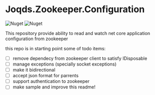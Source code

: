# Joqds.Zookeeper.Configuration

![Nuget](https://img.shields.io/nuget/v/Joqds.Zookeeper.Configuration?label=Nuget%20Version)
![Nuget](https://img.shields.io/nuget/dt/Joqds.Zookeeper.Configuration?label=Nuget%20Downloads)

This repository provide ability to read and watch net core application configuration from zookeeper

this repo is in starting point
some of todo items:
- [ ] remove dependecy from zookeeper client to satisfy IDisposable
- [ ] manage exceptions (specially socket exceptions)
- [ ] make it bidirectional
- [ ] accept json format for parrents
- [ ] support authentication to zookeeper
- [ ] make sample and improve this readme!
